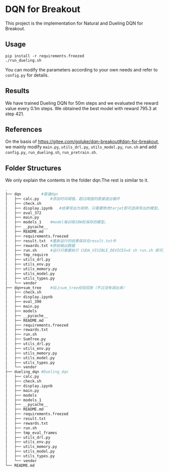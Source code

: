 
# DQN for Breakout

This project is the implementation for Natural and Dueling DQN for Breakout.

## Usage

```shell
pip install -r requirements.freezed
./run_dueling.sh
```

You can modify the parameters according to your own needs and refer to `config.py` for details. 

## Results
We have trained Dueling DQN for 50m steps and we evaluated the reward value every 0.1m steps. We obtained the best model with reward 795.3 at step 421. 


## References
On the basis of https://gitee.com/goluke/dqn-breakout#dqn-for-breakout, we mainly modify `main.py`, `utils_drl.py`, `utils_model.py`, `run.sh` and add `config.py`, `run_dueling.sh`, `run_pretrain.sh`.


## Folder Structures
We only explain the contents in the folder dqn.The rest is similar to it.
```bash
.
├── dqn         #普通dqn
│   ├── calc.py     #添加时间阈值，超过阈值的直接退出循环
│   ├── check.sh
│   ├── display.ipynb   #结果导出为视频，只需要修改tarjet即可选择导出的模型。
│   ├── eval_372
│   ├── main.py     
│   ├── models_1    #model每训练10W轮保存的模型。
│   ├── __pycache__
│   ├── README.md
│   ├── requirements.freezed
│   ├── result.txt  #重新运行的结果保存在result.txt中
│   ├── rewards.txt #原始输出数据
│   ├── run.sh      #运行只需要执行 CUDA_VISIBLE_DEVICES=X sh run.sh 即可，其中X是显卡编号。
│   ├── tmp_require
│   ├── utils_drl.py
│   ├── utils_env.py
│   ├── utils_memory.py
│   ├── utils_model.py
│   ├── utils_types.py
│   └── vendor
├── dqn+sum_tree    #加上sum_tree经验回放（不过没有调出来）
│   ├── check.sh
│   ├── display.ipynb
│   ├── eval_390
│   ├── main.py
│   ├── models
│   ├── __pycache__
│   ├── README.md
│   ├── requirements.freezed
│   ├── rewards.txt
│   ├── run.sh
│   ├── SumTree.py
│   ├── utils_drl.py
│   ├── utils_env.py
│   ├── utils_memory.py
│   ├── utils_model.py
│   ├── utils_types.py
│   └── vendor
├── dueling_dqn #Dueling_dqn
│   ├── calc.py
│   ├── check.sh
│   ├── display.ipynb
│   ├── main.py
│   ├── models
│   ├── models_1
│   ├── __pycache__
│   ├── README.md
│   ├── requirements.freezed
│   ├── result.txt
│   ├── rewards.txt
│   ├── run.sh
│   ├── tmp_eval_frames
│   ├── utils_drl.py
│   ├── utils_env.py
│   ├── utils_memory.py
│   ├── utils_model.py
│   ├── utils_types.py
│   └── vendor
└── README.md
